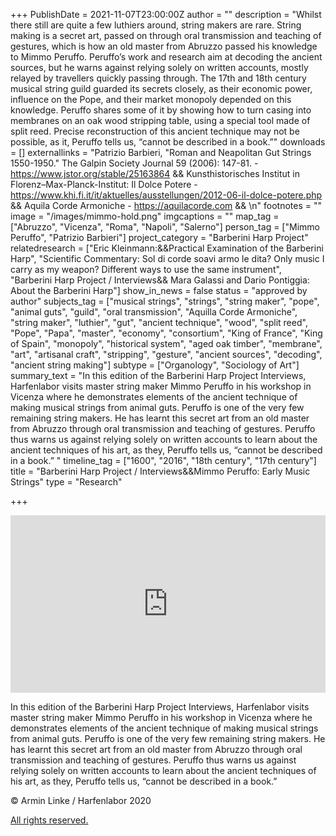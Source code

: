 +++
PublishDate = 2021-11-07T23:00:00Z
author = ""
description = "Whilst there still are quite a few luthiers around, string makers are rare. String making is a secret art, passed on through oral transmission and teaching of gestures, which is how an old master from Abruzzo passed his knowledge to Mimmo Peruffo. Peruffo’s work and research aim at decoding the ancient sources, but he warns against relying solely on written accounts, mostly relayed by travellers quickly passing through. The 17th and 18th century musical string guild guarded its secrets closely, as their economic power, influence on the Pope, and their market monopoly depended on this knowledge. Peruffo shares some of it by showing how to turn casing into membranes on an oak wood stripping table, using a special tool made of split reed. Precise reconstruction of this ancient technique may not be possible, as it, Peruffo tells us, “cannot be described in a book.”"
downloads = []
externallinks = "Patrizio Barbieri, \"Roman and Neapolitan Gut Strings 1550-1950.\" The Galpin Society Journal 59 (2006): 147-81. - https://www.jstor.org/stable/25163864 &&  Kunsthistorisches Institut in Florenz–Max-Planck-Institut: Il Dolce Potere - https://www.khi.fi.it/it/aktuelles/ausstellungen/2012-06-il-dolce-potere.php &&  Aquila Corde Armoniche - https://aquilacorde.com && \n"
footnotes = ""
image = "/images/mimmo-hold.png"
imgcaptions = ""
map_tag = ["Abruzzo", "Vicenza", "Roma", "Napoli", "Salerno"]
person_tag = ["Mimmo Peruffo", "Patrizio Barbieri"]
project_category = "Barberini Harp Project"
relatedresearch = ["Eric Kleinmann:&&Practical Examination of the Barberini Harp", "Scientific Commentary: Sol di corde soavi armo le dita? Only music I carry as my weapon? Different ways to use the same instrument", "Barberini Harp Project / Interviews&& Mara Galassi and Dario Pontiggia: About the Barberini Harp"]
show_in_news = false
status = "approved by author"
subjects_tag = ["musical strings", "strings", "string maker", "pope", "animal guts", "guild", "oral transmission", "Aquilla Corde Armoniche", "string maker", "luthier", "gut", "ancient technique", "wood", "split reed", "Pope", "Papa", "master", "economy", "consortium", "King of France", "King of Spain", "monopoly", "historical system", "aged oak timber", "membrane", "art", "artisanal craft", "stripping", "gesture", "ancient sources", "decoding", "ancient string making"]
subtype = ["Organology", "Sociology of Art"]
summary_text = "In this edition of the Barberini Harp Project Interviews, Harfenlabor visits master string maker Mimmo Peruffo in his workshop in Vicenza where he demonstrates elements of the ancient technique of making musical strings from animal guts. Peruffo is one of the very few remaining string makers. He has learnt this secret art from an old master from Abruzzo through oral transmission and teaching of gestures. Peruffo thus warns us against relying solely on written accounts to learn about the ancient techniques of his art, as they, Peruffo tells us, “cannot be described in a book.” "
timeline_tag = ["1600", "2016", "18th century", "17th century"]
title = "Barberini Harp Project / Interviews&&Mimmo Peruffo: Early Music Strings"
type = "Research"

+++
<div style="padding:56.25% 0 0 0;position:relative;"><iframe src="https://player.vimeo.com/video/643957091?h=c65ae58271&badge=0&autopause=0&player_id=0&app_id=58479" frameborder="0" allow="autoplay; fullscreen; picture-in-picture" allowfullscreen style="position:absolute;top:0;left:0;width:100%;height:100%;" title="Harfenlabor. Mimmo Peruffo: Early Music Strings"></iframe></div><script src="https://player.vimeo.com/api/player.js"></script>

In this edition of the Barberini Harp Project Interviews, Harfenlabor visits master string maker <span id="person_tag">Mimmo Peruffo</span> in his workshop in <span id="map_tag">Vicenza</span> where he demonstrates elements of the ancient technique of making musical strings from animal guts. Peruffo is one of the very few remaining string makers. He has learnt this secret art from an old master from <span id="map_tag">Abruzzo</span> through oral transmission and teaching of gestures. Peruffo thus warns us against relying solely on written accounts to learn about the ancient techniques of his art, as they, Peruffo tells us, “cannot be described in a book.”

© Armin Linke / Harfenlabor 2020

[All rights reserved.](https://harfenlabor.netlify.app/aboutpage/#allrightsreserved)